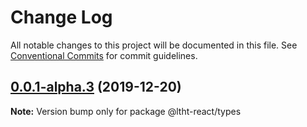 # Change Log

All notable changes to this project will be documented in this file.
See [Conventional Commits](https://conventionalcommits.org) for commit guidelines.

## [0.0.1-alpha.3](https://github.com/ltht-epr/ltht-react/compare/@ltht-react/types@0.0.1-alpha.2...@ltht-react/types@0.0.1-alpha.3) (2019-12-20)

**Note:** Version bump only for package @ltht-react/types
